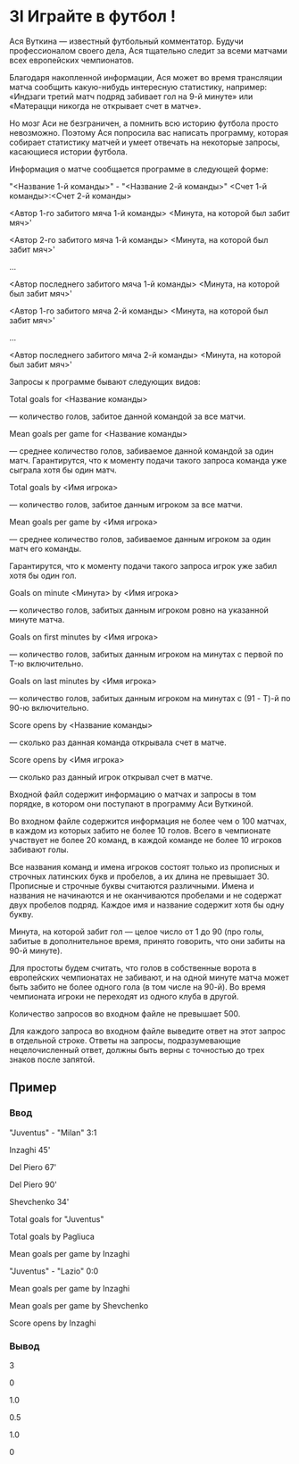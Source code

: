 # 3I Играйте в футбол !

Ася Вуткина — известный футбольный комментатор. Будучи профессионалом своего дела, Ася тщательно следит за всеми матчами всех европейских чемпионатов.

Благодаря накопленной информации, Ася может во время трансляции матча сообщить какую-нибудь интересную статистику, например: «Индзаги третий матч подряд забивает гол на 9-й минуте» или «Матерацци никогда не открывает счет в матче».

Но мозг Аси не безграничен, а помнить всю историю футбола просто невозможно. Поэтому Ася попросила вас написать программу, которая собирает статистику матчей и умеет отвечать на некоторые запросы, касающиеся истории футбола.

Информация о матче сообщается программе в следующей форме:

"<Название 1-й команды>" - "<Название 2-й команды>" <Счет 1-й команды>:<Счет 2-й команды>

<Автор 1-го забитого мяча 1-й команды> <Минута, на которой был забит мяч>'

<Автор 2-го забитого мяча 1-й команды> <Минута, на которой был забит мяч>'

...

<Автор последнего забитого мяча 1-й команды> <Минута, на которой был забит мяч>'

<Автор 1-го забитого мяча 2-й команды> <Минута, на которой был забит мяч>'

...

<Автор последнего забитого мяча 2-й команды> <Минута, на которой был забит мяч>'

Запросы к программе бывают следующих видов:

Total goals for <Название команды>

— количество голов, забитое данной командой за все матчи.

Mean goals per game for <Название команды>

— среднее количество голов, забиваемое данной командой за один матч. Гарантирутся, что к моменту подачи такого запроса команда уже сыграла хотя бы один матч.

Total goals by <Имя игрока>

— количество голов, забитое данным игроком за все матчи.

Mean goals per game by <Имя игрока>

— среднее количество голов, забиваемое данным игроком за один матч его команды.

Гарантирутся, что к моменту подачи такого запроса игрок уже забил хотя бы один гол.

Goals on minute <Минута> by <Имя игрока>

— количество голов, забитых данным игроком ровно на указанной минуте матча.

Goals on first <T> minutes by <Имя игрока>

— количество голов, забитых данным игроком на минутах с первой по T-ю включительно.

Goals on last <T> minutes by <Имя игрока>

— количество голов, забитых данным игроком на минутах с (91 - T)-й по 90-ю включительно.

Score opens by <Название команды>

— сколько раз данная команда открывала счет в матче.

Score opens by <Имя игрока>

— сколько раз данный игрок открывал счет в матче.

Входной файл содержит информацию о матчах и запросы в том порядке, в котором они поступают в программу Аси Вуткиной.

Во входном файле содержится информация не более чем о 100 матчах, в каждом из которых забито не более 10 голов. Всего в чемпионате участвует не более 20 команд, в каждой команде не более 10 игроков забивают голы.

Все названия команд и имена игроков состоят только из прописных и строчных латинских букв и пробелов, а их длина не превышает 30. Прописные и строчные буквы считаются различными. Имена и названия не начинаются и не оканчиваются пробелами и не содержат двух пробелов подряд. Каждое имя и название содержит хотя бы одну букву.

Минута, на которой забит гол — целое число от 1 до 90 (про голы, забитые в дополнительное время, принято говорить, что они забиты на 90-й минуте).

Для простоты будем считать, что голов в собственные ворота в европейских чемпионатах не забивают, и на одной минуте матча может быть забито не более одного гола (в том числе на 90-й). Во время чемпионата игроки не переходят из одного клуба в другой.

Количество запросов во входном файле не превышает 500.

Для каждого запроса во входном файле выведите ответ на этот запрос в отдельной строке. Ответы на запросы, подразумевающие нецелочисленный ответ, должны быть верны с точностью до трех знаков после запятой.



## Пример

### Ввод

"Juventus" - "Milan" 3:1

Inzaghi 45'

Del Piero 67'

Del Piero 90'

Shevchenko 34'

Total goals for "Juventus"

Total goals by Pagliuca

Mean goals per game by Inzaghi

"Juventus" - "Lazio" 0:0

Mean goals per game by Inzaghi

Mean goals per game by Shevchenko

Score opens by Inzaghi


### Вывод

3

0

1.0

0.5

1.0

0
